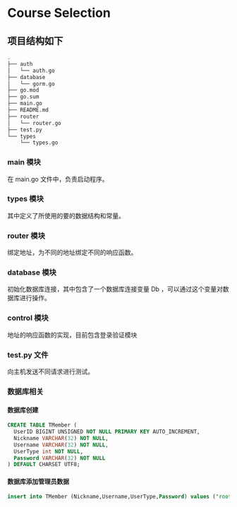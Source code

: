 # Course Selection

## 项目结构如下

```bash
.
├── auth
│   └── auth.go
├── database
│   └── gorm.go
├── go.mod
├── go.sum
├── main.go
├── README.md
├── router
│   └── router.go
├── test.py
└── types
    └── types.go
```

### main 模块

在 main.go 文件中，负责启动程序。

### types 模块

其中定义了所使用的要的数据结构和常量。

### router 模块

绑定地址，为不同的地址绑定不同的响应函数。

### database 模块

初始化数据库连接，其中包含了一个数据库连接变量 Db ，可以通过这个变量对数据库进行操作。

### control 模块

地址的响应函数的实现，目前包含登录验证模块

### test.py 文件

向主机发送不同请求进行测试。

### 数据库相关

#### 数据库创建

```sql
CREATE TABLE TMember (
  UserID BIGINT UNSIGNED NOT NULL PRIMARY KEY AUTO_INCREMENT,
  Nickname VARCHAR(32) NOT NULL,
  Username VARCHAR(32) NOT NULL,
  UserType int NOT NULL,
  Password VARCHAR(32) NOT NULL
) DEFAULT CHARSET UTF8;
```

#### 数据库添加管理员数据

```sql
insert into TMember (Nickname,Username,UserType,Password) values ("root","JudgeAdmin",1,"JudgePassword2022")
```